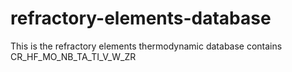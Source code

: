 # refractory-elements-database
This is the refractory elements thermodynamic database contains  CR_HF_MO_NB_TA_TI_V_W_ZR 
